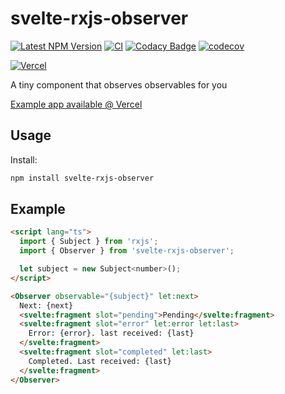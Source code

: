 # svelte-rxjs-observer

[![Latest NPM Version](https://img.shields.io/npm/v/svelte-rxjs-observer/latest)](https://www.npmjs.com/package/svelte-rxjs-observer)
[![CI](https://github.com/AlexAegis/svelte-rxjs-observer/workflows/CI/badge.svg)](https://github.com/AlexAegis/svelte-rxjs-observer/actions?query=workflow%3ACI)
[![Codacy Badge](https://app.codacy.com/project/badge/Grade/c2f27ff062b74be1a141e215bdd39fcb)](https://www.codacy.com/gh/AlexAegis/svelte-rxjs-observer/dashboard?utm_source=github.com&utm_medium=referral&utm_content=AlexAegis/svelte-rxjs-observer&utm_campaign=Badge_Grade)
[![codecov](https://codecov.io/github/AlexAegis/svelte-rxjs-observer/branch/master/graph/badge.svg?token=MUyY3RXTqa)](https://codecov.io/github/AlexAegis/svelte-rxjs-observer)

[![Vercel](https://vercelbadge.vercel.app/api/alexaegis/svelte-rxjs-observer)](https://vercel.com/alexaegis/svelte-rxjs-observer)

A tiny component that observes observables for you

[Example app available @ Vercel](https://svelte-rxjs-observer.vercel.app/)

## Usage

Install:

```sh
npm install svelte-rxjs-observer
```

## Example

```html
<script lang="ts">
  import { Subject } from 'rxjs';
  import { Observer } from 'svelte-rxjs-observer';

  let subject = new Subject<number>();
</script>

<Observer observable="{subject}" let:next>
  Next: {next}
  <svelte:fragment slot="pending">Pending</svelte:fragment>
  <svelte:fragment slot="error" let:error let:last>
    Error: {error}. last received: {last}
  </svelte:fragment>
  <svelte:fragment slot="completed" let:last>
    Completed. Last received: {last}
  </svelte:fragment>
</Observer>
```
